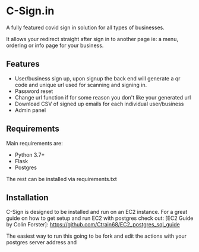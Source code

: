 # C-Sign.in

A fully featured covid sign in solution for all types of businesses.

It allows your redirect straight after sign in to another page ie: a menu, ordering or info page 
for your business.

## Features
 - User/business sign up, upon signup the back end will generate a qr code and unique url 
 used for scanning and signing in.
 - Password reset
 - Change url function if for some reason you don't like your generated url
 - Download CSV of signed up emails for each individual user/business
 - Admin panel

## Requirements
Main requirements are:
 - Python 3.7+
 - Flask
 - Postgres
 
The rest can be installed via requirements.txt


## Installation

C-Sign is designed to be installed and run on an EC2 instance.
For a great guide on how to get setup and run EC2 with postgres check out: 
[EC2 Guide by Colin Forster]: https://github.com/Ctrain68/EC2_postgres_sql_guide

The easiest way to run this going to be fork and edit the actions with your postgres server address 
and 